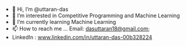 - 👋 Hi, I’m @uttaran-das
- 👀 I’m interested in Competitive Programming and Machine Learning
- 🌱 I’m currently learning Machine Learning
- 📫 How to reach me ... Email: dasuttaran18@gmail.com;
- LinkedIn : www.linkedin.com/in/uttaran-das-00b328224

<!---
uttaran-das/uttaran-das is a ✨ special ✨ repository because its `README.md` (this file) appears on your GitHub profile.
You can click the Preview link to take a look at your changes.
--->
